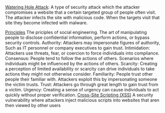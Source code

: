 <u>Watering Hole Attack</u>:
	A type of security attack which the attacker compromises a website that a certain targeted group of people often visit. The attacker infects the site with malicious code. When the targets visit that site they become infected with malware.

<u>Principles</u>
	The priciples of social engineering. The art of manipulating people to disclose confidential information, perform actions, or bypass security controls.
		Authority:
			Attackers may impersonate figures of authority, Such as IT personnel or company executives to gain trust.
		Intimidation:
			Attackers use threats, fear, or coercion to force individuals into compliance.
		Consensus:
			People tend to follow the actions of others.
			Scenarios where individuals might be influenced by the actions of others.
		Scarcity:
			Creating a perception of limited availability or scarcity can drive individuals to take actions they might not otherwise consider.
		Familiarity:
			People trust other people their familiar with. Attackers exploit this by impersonating someone the victim trusts.
		Trust:
			Attackers go through great length to gain trust from a victim.
		Urgency:
			Creating a sense of urgency can cause individuals to act quickly without proper verification.
<u>Cross-Site Scripting (XSS)</u>
	A security vulnerability where attackers inject malicious scripts into websites that aren then viewed by other users